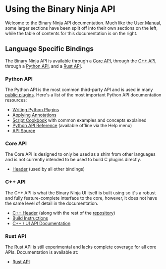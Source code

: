 # Using the Binary Ninja API

Welcome to the Binary Ninja API documentation. Much like the [User Manual](../guide/index.md), some larger sections have been split off into their own sections on the left, while the table of contents for this documentation is on the right.

## Language Specific Bindings

The Binary Ninja API is available through a [Core API](#core-api), through the [C++ API](#c-api), through a [Python API](#python-api), and a [Rust API](#rust-api).

### Python API

The Python API is the most common third-party API and is used in many [public plugins](https://github.com/vector35/community-plugins). Here's a list of the most important Python API documentation resources:

 - [Writing Python Plugins](plugins.md)
 - [Applying Annotations](annotation.md)
 - [Script Cookbook](cookbook.md) with common examples and concepts explained
 - [Python API Reference](https://api.binary.ninja/) (available offline via the Help menu)
 - [API Source](https://github.com/Vector35/binaryninja-api/tree/dev/python)

### Core API

The Core API is designed to only be used as a shim from other languages and is not currently intended to be used to build C plugins directly.

 - [Header](https://github.com/Vector35/binaryninja-api/blob/dev/binaryninjacore.h) (used by all other bindings)

### C++ API

The C++ API is what the Binary Ninja UI itself is built using so it's a robust and fully feature-complete interface to the core, however, it does not have the same level of detail in the documentation.

 - [C++ Header](https://github.com/Vector35/binaryninja-api/blob/dev/binaryninjaapi.h) (along with the rest of the [repository](https://github.com/Vector35/binaryninja-api))
 - [Build Instructions](https://github.com/Vector35/binaryninja-api#building)
 - [C++ / UI API Documentation](https://api.binary.ninja/cpp/)

### Rust API

The Rust API is still experimental and lacks complete coverage for all core APIs. Documentation is available at:

 - [Rust API](https://github.com/Vector35/binaryninja-api/tree/dev/rust)

